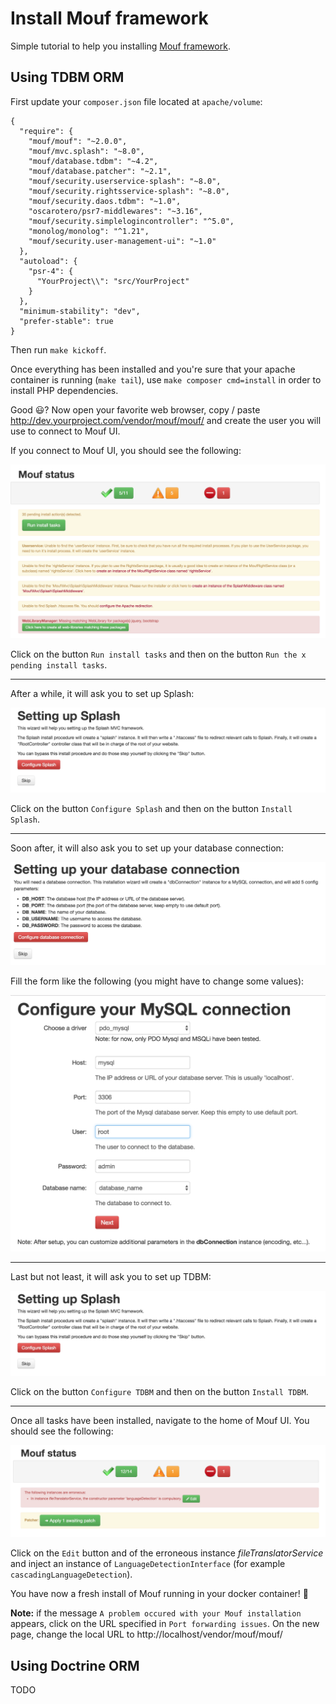 # Install Mouf framework

Simple tutorial to help you installing [Mouf framework](http://mouf-php.com/).

## Using TDBM ORM

First update your `composer.json` file located at `apache/volume`:

```
{
  "require": {
    "mouf/mouf": "~2.0.0",
    "mouf/mvc.splash": "~8.0",
    "mouf/database.tdbm": "~4.2",
    "mouf/database.patcher": "~2.1",
    "mouf/security.userservice-splash": "~8.0",
    "mouf/security.rightsservice-splash": "~8.0",
    "mouf/security.daos.tdbm": "~1.0",
    "oscarotero/psr7-middlewares": "~3.16",
    "mouf/security.simplelogincontroller": "^5.0",
    "monolog/monolog": "^1.21",
    "mouf/security.user-management-ui": "~1.0"
  },
  "autoload": {
    "psr-4": {
      "YourProject\\": "src/YourProject"
    }
  },
  "minimum-stability": "dev",
  "prefer-stable": true
}
```

Then run `make kickoff`.

Once everything has been installed and you're sure that your apache container is running (`make tail`), use `make composer cmd=install` in order to install PHP dependencies.

Good :smiley:? Now open your favorite web browser, copy / paste http://dev.yourproject.com/vendor/mouf/mouf/ and create the user you will use to connect to Mouf UI.

If you connect to Mouf UI, you should see the following:

<img src="images/mouf_framework1.png" alt="First connection" />

Click on the button `Run install tasks` and then on the button `Run the x pending install tasks`.

---

After a while, it will ask you to set up Splash:

<img src="images/mouf_framework2.png" alt="Setting up Splash" />

Click on the button `Configure Splash` and then on the button `Install Splash`.

---

Soon after, it will also ask you to set up your database connection:

<img src="images/mouf_framework3.png" alt="Setting up your database connection" />

Fill the form like the following (you might have to change some values):

<img src="images/mouf_framework4.png" alt="Database connection configuration" />

---

Last but not least, it will ask you to set up TDBM:

<img src="images/mouf_framework2.png" alt="Setting up TDBM" />

Click on the button `Configure TDBM` and then on the button `Install TDBM`.

---

Once all tasks have been installed, navigate to the home of Mouf UI. You should see the following:

<img src="images/mouf_framework6.png" alt="Installation of tasks completed" />

Click on the `Edit` button and of the erroneous instance *fileTranslatorService* and inject an instance of `LanguageDetectionInterface` (for example `cascadingLanguageDetection`).

You have now a fresh install of Mouf running in your docker container! :metal:

**Note:** if the message `A problem occured with your Mouf installation` appears, click on the URL specified in `Port forwarding issues`. On the new page, change the local URL to http://localhost/vendor/mouf/mouf/

## Using Doctrine ORM

TODO